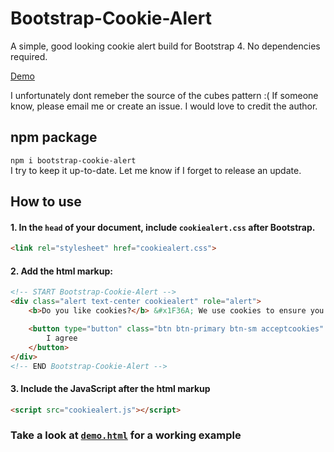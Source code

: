 # Bootstrap-Cookie-Alert
A simple, good looking cookie alert build for Bootstrap 4. No dependencies required.

[Demo](https://wruczek.github.io/Bootstrap-Cookie-Alert/demo)

I unfortunately dont remeber the source of the cubes pattern :(
If someone know, please email me or create an issue. I would love to credit the author.

## npm package
`npm i bootstrap-cookie-alert`<br>
I try to keep it up-to-date. Let me know if I forget to release an update.

## How to use
#### 1. In the `head` of your document, include `cookiealert.css` **after Bootstrap**.
```html
<link rel="stylesheet" href="cookiealert.css">
```

#### 2. Add the html markup:
```html
<!-- START Bootstrap-Cookie-Alert -->
<div class="alert text-center cookiealert" role="alert">
    <b>Do you like cookies?</b> &#x1F36A; We use cookies to ensure you get the best experience on our website. <a href="https://cookiesandyou.com/" target="_blank">Learn more</a>

    <button type="button" class="btn btn-primary btn-sm acceptcookies" aria-label="Close">
        I agree
    </button>
</div>
<!-- END Bootstrap-Cookie-Alert -->
```

#### 3. Include the JavaScript after the html markup
```html
<script src="cookiealert.js"></script>
```
### Take a look at [`demo.html`](https://github.com/Wruczek/Bootstrap-Cookie-Alert/blob/gh-pages/demo.html) for a working example
